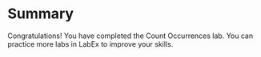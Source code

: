 # Summary

Congratulations! You have completed the Count Occurrences lab. You can practice more labs in LabEx to improve your skills.

